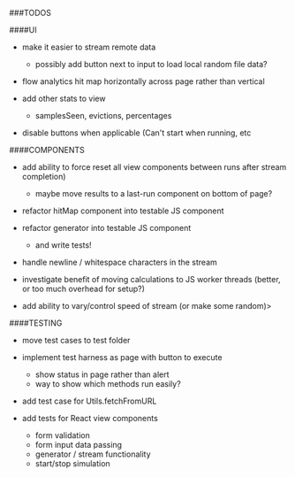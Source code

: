 ###TODOS

####UI
- make it easier to stream remote data
	- possibly add button next to input to load local random file data?
- flow analytics hit map horizontally across page rather than vertical

- add other stats to view
	- samplesSeen, evictions, percentages
- disable buttons when applicable (Can't start when running, etc


####COMPONENTS
- add ability to force reset all view components between runs after stream completion)
	- maybe move results to a last-run component on bottom of page?


- refactor hitMap component into testable JS component
- refactor generator into testable JS component
	- and write tests!
- handle newline / whitespace characters in the stream
- investigate benefit of moving calculations to JS worker threads (better, or too much overhead for setup?)
- add ability to vary/control speed of stream (or make some random)>


####TESTING
- move test cases to test folder
- implement test harness as page with button to execute
	- show status in page rather than alert
	- way to show which methods run easily?


- add test case for Utils.fetchFromURL
- add tests for React view components
	- form validation
	- form input data passing
	- generator / stream functionality
	- start/stop simulation